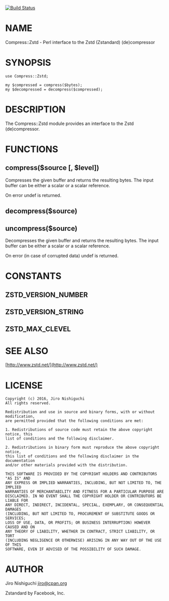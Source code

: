 [![Build Status](https://travis-ci.org/robn/Compress-Zstd.svg?branch=master)](https://travis-ci.org/robn/Compress-Zstd)
# NAME

Compress::Zstd - Perl interface to the Zstd (Zstandard) (de)compressor

# SYNOPSIS

    use Compress::Zstd;

    my $compressed = compress($bytes);
    my $decompressed = decompress($compressed);

# DESCRIPTION

The Compress::Zstd module provides an interface to the Zstd (de)compressor.

# FUNCTIONS

## compress($source \[, $level\])

Compresses the given buffer and returns the resulting bytes. The input
buffer can be either a scalar or a scalar reference.

On error undef is returned.

## decompress($source)

## uncompress($source)

Decompresses the given buffer and returns the resulting bytes. The input
buffer can be either a scalar or a scalar reference.

On error (in case of corrupted data) undef is returned.

# CONSTANTS

## ZSTD\_VERSION\_NUMBER

## ZSTD\_VERSION\_STRING

## ZSTD\_MAX\_CLEVEL

# SEE ALSO

[http://www.zstd.net/](http://www.zstd.net/)

# LICENSE

    Copyright (c) 2016, Jiro Nishiguchi
    All rights reserved.

    Redistribution and use in source and binary forms, with or without modification,
    are permitted provided that the following conditions are met:

    1. Redistributions of source code must retain the above copyright notice, this
    list of conditions and the following disclaimer.

    2. Redistributions in binary form must reproduce the above copyright notice,
    this list of conditions and the following disclaimer in the documentation
    and/or other materials provided with the distribution.

    THIS SOFTWARE IS PROVIDED BY THE COPYRIGHT HOLDERS AND CONTRIBUTORS "AS IS" AND
    ANY EXPRESS OR IMPLIED WARRANTIES, INCLUDING, BUT NOT LIMITED TO, THE IMPLIED
    WARRANTIES OF MERCHANTABILITY AND FITNESS FOR A PARTICULAR PURPOSE ARE
    DISCLAIMED. IN NO EVENT SHALL THE COPYRIGHT HOLDER OR CONTRIBUTORS BE LIABLE FOR
    ANY DIRECT, INDIRECT, INCIDENTAL, SPECIAL, EXEMPLARY, OR CONSEQUENTIAL DAMAGES
    (INCLUDING, BUT NOT LIMITED TO, PROCUREMENT OF SUBSTITUTE GOODS OR SERVICES;
    LOSS OF USE, DATA, OR PROFITS; OR BUSINESS INTERRUPTION) HOWEVER CAUSED AND ON
    ANY THEORY OF LIABILITY, WHETHER IN CONTRACT, STRICT LIABILITY, OR TORT
    (INCLUDING NEGLIGENCE OR OTHERWISE) ARISING IN ANY WAY OUT OF THE USE OF THIS
    SOFTWARE, EVEN IF ADVISED OF THE POSSIBILITY OF SUCH DAMAGE.

# AUTHOR

Jiro Nishiguchi <jiro@cpan.org>

Zstandard by Facebook, Inc.
